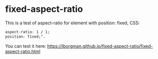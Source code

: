 # fixed-aspect-ratio

This is a test of aspect-ratio for element with position: fixed, CSS:

```CSS
aspect-ratio: 1 / 1;
position: fixed;".
```

You can test it here: https://lborgman.github.io/fixed-aspect-ratio/fixed-aspect-ratio.html
